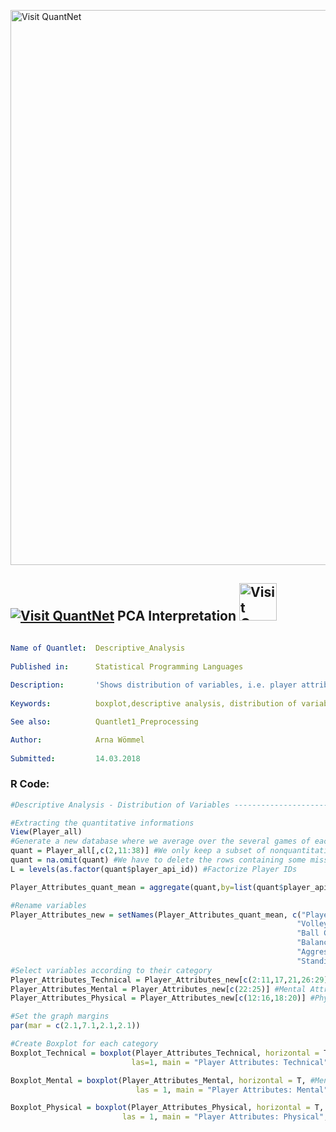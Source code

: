 [<img src="https://github.com/QuantLet/Styleguide-and-FAQ/blob/master/pictures/banner.png" width="888" alt="Visit QuantNet">](http://quantlet.de/)

## [<img src="https://github.com/QuantLet/Styleguide-and-FAQ/blob/master/pictures/qloqo.png" alt="Visit QuantNet">](http://quantlet.de/) **PCA Interpretation** [<img src="https://github.com/QuantLet/Styleguide-and-FAQ/blob/master/pictures/QN2.png" width="60" alt="Visit QuantNet 2.0">](http://quantlet.de/)

```yaml

Name of Quantlet:  Descriptive_Analysis
 
Published in:      Statistical Programming Languages
  
Description:       'Shows distribution of variables, i.e. player attributes, by means of three boxplots'
 
Keywords:          boxplot,descriptive analysis, distribution of variables

See also:          Quantlet1_Preprocessing

Author:            Arna Wömmel
  
Submitted:         14.03.2018
```


### R Code:

```r
#Descriptive Analysis - Distribution of Variables ------------------------------------------------------------------

#Extracting the quantitative informations
View(Player_all)
#Generate a new database where we average over the several games of each player
quant = Player_all[,c(2,11:38)] #We only keep a subset of nonquantitative variables
quant = na.omit(quant) #We have to delete the rows containing some missing values 
L = levels(as.factor(quant$player_api_id)) #Factorize Player IDs

Player_Attributes_quant_mean = aggregate(quant,by=list(quant$player_api_id), mean)[-1]

#Rename variables
Player_Attributes_new = setNames(Player_Attributes_quant_mean, c("Player ID", "Crossing", "Finishing", "Heading", "Short Passing", 
                                                                "Volleys", "Dribbling", "Curve", "Free Kick", "Long Passing", 
                                                                "Ball Control", "Acceleration", "Sprint Speed", "Agility", "Reactions", 
                                                                "Balance", "Shot Power", "Jumping", "Stamina", "Strength", "Long Shots", 
                                                                "Aggression", "Interceptions", "Positioning", "Vision", "Penalties", "Marking", 
                                                                "Standing Tackle", "Sliding Tackle"))
#Select variables according to their category
Player_Attributes_Technical = Player_Attributes_new[c(2:11,17,21,26:29)] #Technical Attributes
Player_Attributes_Mental = Player_Attributes_new[c(22:25)] #Mental Attributes
Player_Attributes_Physical = Player_Attributes_new[c(12:16,18:20)] #Physical Attributes

#Set the graph margins
par(mar = c(2.1,7.1,2.1,2.1))

#Create Boxplot for each category
Boxplot_Technical = boxplot(Player_Attributes_Technical, horizontal = T, #Technical Attributes
                           las=1, main = "Player Attributes: Technical", cex.axis = 0.9, col = 'red')

Boxplot_Mental = boxplot(Player_Attributes_Mental, horizontal = T, #Mental Attributes
                            las = 1, main = "Player Attributes: Mental", cex.axis = 0.9, col = 'green')

Boxplot_Physical = boxplot(Player_Attributes_Physical, horizontal = T, #Physical Attributes
                         las = 1, main = "Player Attributes: Physical", cex.axis = 0.9, col = 'blue')
